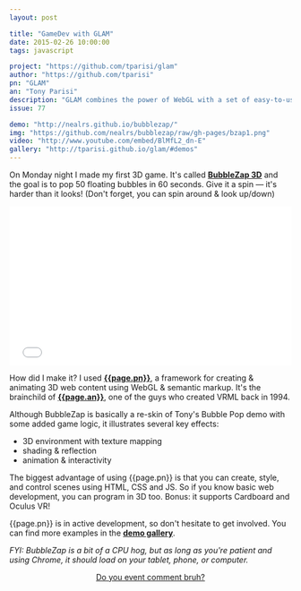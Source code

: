 ```yaml
---
layout: post

title: "GameDev with GLAM"
date: 2015-02-26 10:00:00
tags: javascript

project: "https://github.com/tparisi/glam"
author: "https://github.com/tparisi"
pn: "GLAM"
an: "Tony Parisi"
description: "GLAM combines the power of WebGL with a set of easy-to-use markup tags and style properties."
issue: 77

demo: "http://nealrs.github.io/bubblezap/"
img: "https://github.com/nealrs/bubblezap/raw/gh-pages/bzap1.png"
video: "http://www.youtube.com/embed/BlMfL2_dn-E"
gallery: "http://tparisi.github.io/glam/#demos"
---
```


On Monday night I made my first 3D game. It's called <strong><a href="{{page.demo}}" target="_blank" title="Click to play BubbleZap 3D">BubbleZap 3D</a></strong> and the goal is to pop 50 floating bubbles in 60 seconds. Give it a spin &mdash; it's harder than it looks! (Don't forget, you can spin around & look up/down)

<style>.embed-container { position: relative; padding-bottom: 56.25%; height: 0; overflow: hidden; max-width: 100%; height: auto; } .embed-container iframe, .embed-container object, .embed-container embed { position: absolute; top: 0; left: 0; width: 100%; height: 100%; }</style><div class='embed-container'><iframe src='{{page.video}}' frameborder='0' allowfullscreen alt="BubbleZap demo video"></iframe></div>

How did I make it? I used <strong><a href="{{page.project}}" title="{{page.pn}} on GitHub" target="_blank">{{page.pn}}</a></strong>, a framework for creating & animating 3D web content using WebGL & semantic markup. It's the brainchild of <strong><a href="{{ page.author }}" target="_blank" title="{{ page.an }} on GitHub">{{page.an}}</a></strong>, one of the guys who created VRML back in 1994.

Although BubbleZap is basically a re-skin of Tony's Bubble Pop demo with some added game logic, it illustrates several key effects:

- 3D environment with texture mapping
- shading & reflection
- animation & interactivity

The biggest advantage of using {{page.pn}} is that you can create, style, and control scenes using HTML, CSS and JS. So if you know basic web development, you can program in 3D too. Bonus: it supports Cardboard and Oculus VR!

{{page.pn}} is in active development, so don't hesitate to get involved. You can find more examples in the <strong><a href="{{ page.gallery }}" target="_blank" title="{{ page.pn }} demo gallery">demo gallery</a></strong>.

_FYI: BubbleZap is a bit of a CPU hog, but as long as you're patient and using Chrome, it should load on your tablet, phone, or computer._

<center><a href="{{ page.url }}#comments" class="btn btn-primary btn-comment" title="Discuss this issue of Git @ Me online">Do you event comment bruh?</a></center>
